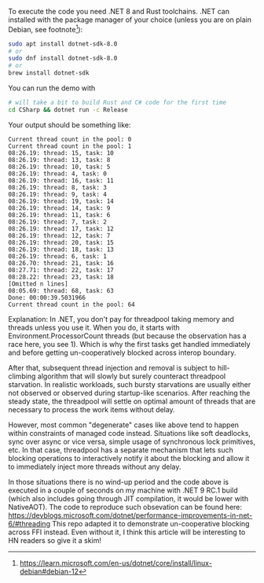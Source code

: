 To execute the code you need .NET 8 and Rust toolchains. .NET can installed with the package manager of your choice (unless you are on plain Debian, see footnote[^1]):
```sh
sudo apt install dotnet-sdk-8.0
# or
sudo dnf install dotnet-sdk-8.0
# or
brew install dotnet-sdk
```

You can run the demo with
```sh
# will take a bit to build Rust and C# code for the first time
cd CSharp && dotnet run -c Release
```

Your output should be something like:
```
Current thread count in the pool: 0
Current thread count in the pool: 1
08:26.19: thread: 15, task: 10
08:26.19: thread: 13, task: 8
08:26.19: thread: 10, task: 5
08:26.19: thread: 4, task: 0
08:26.19: thread: 16, task: 11
08:26.19: thread: 8, task: 3
08:26.19: thread: 9, task: 4
08:26.19: thread: 19, task: 14
08:26.19: thread: 14, task: 9
08:26.19: thread: 11, task: 6
08:26.19: thread: 7, task: 2
08:26.19: thread: 17, task: 12
08:26.19: thread: 12, task: 7
08:26.19: thread: 20, task: 15
08:26.19: thread: 18, task: 13
08:26.19: thread: 6, task: 1
08:26.70: thread: 21, task: 16
08:27.71: thread: 22, task: 17
08:28.22: thread: 23, task: 18
[Omitted n lines]
08:05.69: thread: 68, task: 63
Done: 00:00:39.5031966
Current thread count in the pool: 64
```

Explanation:
In .NET, you don't pay for threadpool taking memory and threads unless you use it. When you do, it starts with Environment.ProcessorCount threads (but because the observation has a race here, you see 1). Which is why the first tasks get handled immediately and before getting un-cooperatively blocked across interop boundary.

After that, subsequent thread injection and removal is subject to hill-climbing algorithm that will slowly but surely counteract threadpool starvation.
In realistic workloads, such bursty starvations are usually either not observed or observed during startup-like scenarios. After reaching the
steady state, the threadpool will settle on optimal amount of threads that are necessary to process the work items without delay.

However, most common "degenerate" cases like above tend to happen within constraints of managed code instead. Situations like soft deadlocks, sync over async or vice versa, simple usage of synchronous lock primitives, etc. In that case, threadpool has a separate mechanism that lets
such blocking operations to interactively notify it about the blocking and allow it to immediately inject more threads without any delay.

In those situations there is no wind-up period and the code above is executed in a couple of seconds on my machine with .NET 9 RC.1 build (which also includes going through JIT compilation, it would be lower with NativeAOT).
The code to reproduce such obsevation can be found here: https://devblogs.microsoft.com/dotnet/performance-improvements-in-net-6/#threading
This repo adapted it to demonstrate un-cooperative blocking across FFI instead. Even without it, I think this article will be interesting to HN readers so give it a skim!

[^1]: https://learn.microsoft.com/en-us/dotnet/core/install/linux-debian#debian-12
